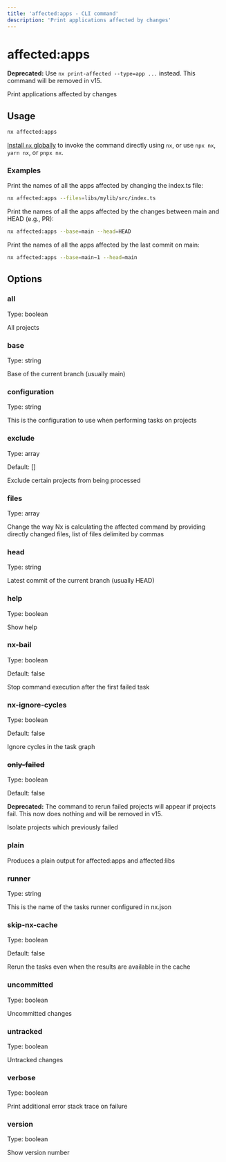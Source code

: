 ```yaml
---
title: 'affected:apps - CLI command'
description: 'Print applications affected by changes'
---
```


# affected:apps

**Deprecated:** Use `nx print-affected --type=app ...` instead. This command will be removed in v15.

Print applications affected by changes

## Usage

```bash
nx affected:apps
```

[Install `nx` globally](/getting-started/nx-setup#install-nx) to invoke the command directly using `nx`, or use `npx nx`, `yarn nx`, or `pnpx nx`.

### Examples

Print the names of all the apps affected by changing the index.ts file:

```bash
nx affected:apps --files=libs/mylib/src/index.ts
```

Print the names of all the apps affected by the changes between main and HEAD (e.g., PR):

```bash
nx affected:apps --base=main --head=HEAD
```

Print the names of all the apps affected by the last commit on main:

```bash
nx affected:apps --base=main~1 --head=main
```

## Options

### all

Type: boolean

All projects

### base

Type: string

Base of the current branch (usually main)

### configuration

Type: string

This is the configuration to use when performing tasks on projects

### exclude

Type: array

Default: []

Exclude certain projects from being processed

### files

Type: array

Change the way Nx is calculating the affected command by providing directly changed files, list of files delimited by commas

### head

Type: string

Latest commit of the current branch (usually HEAD)

### help

Type: boolean

Show help

### nx-bail

Type: boolean

Default: false

Stop command execution after the first failed task

### nx-ignore-cycles

Type: boolean

Default: false

Ignore cycles in the task graph

### ~~only-failed~~

Type: boolean

Default: false

**Deprecated:** The command to rerun failed projects will appear if projects fail. This now does nothing and will be removed in v15.

Isolate projects which previously failed

### plain

Produces a plain output for affected:apps and affected:libs

### runner

Type: string

This is the name of the tasks runner configured in nx.json

### skip-nx-cache

Type: boolean

Default: false

Rerun the tasks even when the results are available in the cache

### uncommitted

Type: boolean

Uncommitted changes

### untracked

Type: boolean

Untracked changes

### verbose

Type: boolean

Print additional error stack trace on failure

### version

Type: boolean

Show version number

